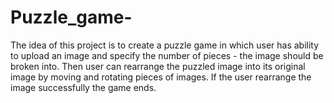 # Puzzle_game-
The idea of this project is to create a puzzle game in which user has ability to upload an image and specify the number of pieces - the image should be broken into. Then user can rearrange the puzzled image into its original image by moving and rotating pieces of images. If the user rearrange the image successfully the game ends.
